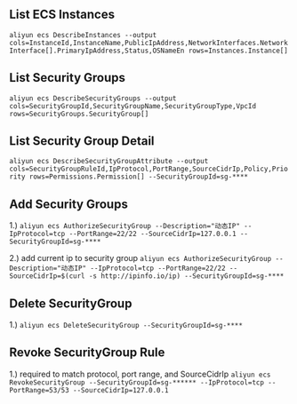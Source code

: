 ## List ECS Instances

`aliyun ecs DescribeInstances --output cols=InstanceId,InstanceName,PublicIpAddress,NetworkInterfaces.NetworkInterface[].PrimaryIpAddress,Status,OSNameEn rows=Instances.Instance[]`


## List Security Groups

`aliyun ecs DescribeSecurityGroups --output cols=SecurityGroupId,SecurityGroupName,SecurityGroupType,VpcId rows=SecurityGroups.SecurityGroup[]`

## List Security Group Detail

`aliyun ecs DescribeSecurityGroupAttribute --output cols=SecurityGroupRuleId,IpProtocol,PortRange,SourceCidrIp,Policy,Priority rows=Permissions.Permission[] --SecurityGroupId=sg-****`

## Add Security Groups

1.) `aliyun ecs AuthorizeSecurityGroup --Description="动态IP" --IpProtocol=tcp --PortRange=22/22 --SourceCidrIp=127.0.0.1 --SecurityGroupId=sg-****`

2.) add current ip to security group `aliyun ecs AuthorizeSecurityGroup --Description="动态IP" --IpProtocol=tcp --PortRange=22/22 --SourceCidrIp=$(curl -s http://ipinfo.io/ip) --SecurityGroupId=sg-****`

## Delete SecurityGroup

1.) `aliyun ecs DeleteSecurityGroup --SecurityGroupId=sg-****`


## Revoke SecurityGroup Rule

1.) required to match protocol, port range, and SourceCidrIp `aliyun ecs RevokeSecurityGroup --SecurityGroupId=sg-****** --IpProtocol=tcp --PortRange=53/53 --SourceCidrIp=127.0.0.1`
